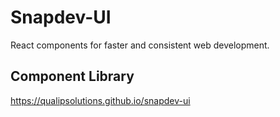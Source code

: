 # Snapdev-UI

React components for faster and consistent web development.

## Component Library

https://qualipsolutions.github.io/snapdev-ui


